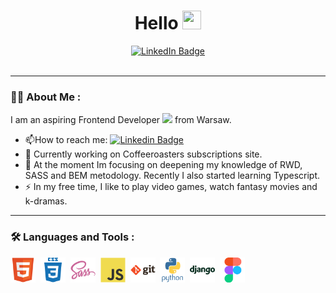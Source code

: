 <div id="header" align="center">
  <h1>
 Hello
  <img src="https://media.giphy.com/media/hvRJCLFzcasrR4ia7z/giphy.gif" width="30px" height="30px'/>
</h1>
  <img src="https://img.freepik.com/free-vector/colorful-illustration-female-programmer-working_23-2148277397.jpg?w=900&t=st=1651306714~exp=1651307314~hmac=51d4a9c1ab933dcf446c19d24df69dee3000f431d303cd3f561ea2aa4b0719a9" width="150"/>
</div>
<div id="badges" align="center">
  <a href="https://www.linkedin.com/in/dominika-papierska/"><img src="https://img.shields.io/badge/LinkedIn-blue?style=for-the-badge&logo=linkedin&logoColor=white" alt="LinkedIn Badge"/></a>
</div>
<div align="center">
  <img  src="https://komarev.com/ghpvc/?username=dominikapap&style=flat-square&color=blue" alt=""/>
</div>


---

### :woman_technologist: About Me :
I am an aspiring Frontend Developer <img src="https://media.giphy.com/media/WUlplcMpOCEmTGBtBW/giphy.gif" width="30"> from Warsaw.

- :mailbox:How to reach me: [![Linkedin Badge](https://img.shields.io/badge/LinkedIn-blue?style=for-the-badge&logo=linkedin&logoColor=white)](https://www.linkedin.com/in/dominika-papierska/)
- :telescope: Currently working on Coffeeroasters subscriptions site.
- :seedling: At the moment Im focusing on deepening my knowledge of RWD, SASS and BEM metodology. Recently I also started learning Typescript. 
- :zap: In my free time, I like to play video games, watch fantasy movies and k-dramas. 

---

### :hammer_and_wrench: Languages and Tools :
<div>
 <img src="https://github.com/devicons/devicon/blob/master/icons/html5/html5-original.svg" title="HTML5" alt="HTML" width="40" height="40"/>&nbsp;
 <img src="https://github.com/devicons/devicon/blob/master/icons/css3/css3-plain-wordmark.svg"  title="CSS3" alt="CSS" width="40" height="40"/>&nbsp;
 <img src="https://github.com/devicons/devicon/blob/master/icons/sass/sass-original.svg" title="SASS" alt="SASS" width="40" height="40"/>&nbsp;
 <img src="https://github.com/devicons/devicon/blob/master/icons/javascript/javascript-original.svg" title="JavaScript" alt="JavaScript" width="40" height="40"/>&nbsp;
  <img src="https://github.com/devicons/devicon/blob/master/icons/git/git-original-wordmark.svg" title="Git" alt="Git" width="40" height="40"/>&nbsp;
  <img src="https://github.com/devicons/devicon/blob/master/icons/python/python-original-wordmark.svg" title="Python" alt="Python" width="40" height="40"/>&nbsp;
  <img src="https://github.com/devicons/devicon/blob/master/icons/django/django-plain-wordmark.svg" title="Django" alt="Django" width="40" height="40"/>&nbsp;
  <img src="https://github.com/devicons/devicon/blob/master/icons/figma/figma-original.svg" title="Figma" alt="Figma" width="40" height="40"/>&nbsp;
                                                                                                                                            
</div>

<!--
**dominikapap/dominikapap** is a ✨ _special_ ✨ repository because its `README.md` (this file) appears on your GitHub profile.

Here are some ideas to get you started:

- 🔭 I’m currently working on ...
- 🌱 I’m currently learning ...
- 👯 I’m looking to collaborate on ...
- 🤔 I’m looking for help with ...
- 💬 Ask me about ...
- 📫 How to reach me: ...
- 😄 Pronouns: ...
- ⚡ Fun fact: ...
-->
